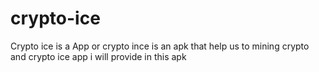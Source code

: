 # crypto-ice
Crypto ice is a App or crypto ince is an apk that help us to mining crypto and crypto ice app i will provide in  this apk

